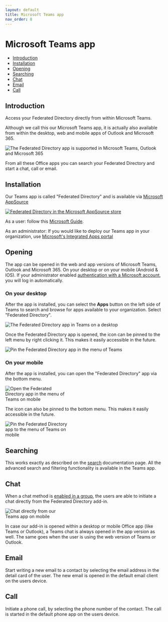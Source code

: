 ```yaml
---
layout: default
title: Microsoft Teams app
nav_order: 8
---
```


# Microsoft Teams app

- [Introduction](#introduction)
- [Installation](#installation)
- [Opening](#opening)
- [Searching](#searching)
- [Chat](#chat)
- [Email](#email)
- [Call](#call)

## Introduction

Access your Federated Directory directly from within Microsoft Teams.

Although we call this our Microsoft Teams app, it is actually also available from within the desktop, web and mobile apps of Outlook and Microsoft 365.

<img src="../../assets/images/microsoft-teams-app-supported-apps.svg" alt="The Federated Directory app is supported in Microsoft Teams, Outlook and Microsoft 365" style="border: none; max-width: 500px;"/>

From all these Office apps you can search your Federated Directory and start a chat, call or email.

## Installation

Our Teams app is called "Federated Directory" and is available via <a href="https://appsource.microsoft.com/en-us/product/office/wa200007331" target="_blank">
Microsoft AppSource
</a>

<a href="https://appsource.microsoft.com/en-us/product/office/wa200007331" target="_blank">
  <img src="../../assets/images/microsoft-teams-app-appsource.png" alt="Federated Directory in the Microsoft AppSource store"/>
</a>

As a user: follow this [Microsoft Guide](https://support.microsoft.com/en-us/office/add-an-app-to-microsoft-teams-b2217706-f7ed-4e64-8e96-c413afd02f77).

As an administrator: If you would like to deploy our Teams app in your organization, use [Microsoft's Integrated Apps portal](https://learn.microsoft.com/en-us/microsoft-365/admin/manage/teams-apps-work-on-outlook-and-m365?view=o365-worldwide)

## Opening

The app can be opened in the web and app versions of Microsoft Teams, Outlook and Microsoft 365. On your desktop or on your mobile (Android & IOS).
If your administrator enabled [authentication with a Microsoft account](./administrator/microsoft), you will log in automatically.

### On your desktop

After the app is installed, you can select the **Apps** button on the left side of Teams to search and browse for apps available to your organization. Select "Federated Directory".

<img src="../../assets/images/microsoft-teams-app-desktop.png" alt="The Federated Directory app in Teams on a desktop" style="border: none; max-width: 500px;"/>

Once the Federated Directory app is opened, the icon can be pinned to the left menu by right clicking it. This makes it easily accessible in the future.

<img src="../../assets/images/microsoft-teams-app-desktop-pin.png" alt="Pin the Federated Directory app in the menu of Teams"/>

### On your mobile

After the app is installed, you can open the "Federated Directory" app via the bottom menu.

<img src="../../assets/images/microsoft-teams-app-mobile-open.png" alt="Open the Federated Directory app in the menu of Teams on mobile" style="border: none; max-width: 200px;"/>

The icon can also be pinned to the bottom menu. This makes it easily accessible in the future.

<img src="../../assets/images/microsoft-teams-app-mobile-pin.png" alt="Pin the Federated Directory app to the menu of Teams on mobile" style="border: none; max-width: 200px;"/>

## Searching

This works exactly as described on the [search](./search) documentation page. All the advanced search and filtering functionality is available in the Teams app.

## Chat

When a chat method is [enabled in a group](./groups), the users are able to initiate a chat directly from the Federated Directory add-in.

<img src="../../assets/images/microsoft-teams-app-mobile-chat.png" alt="Chat directly from our Teams app on mobile" style="border: none; max-width: 200px;"/>

In case our add-in is opened within a desktop or mobile Office app (like Teams or Outlook), a Teams chat is always opened in the app version as well. The same goes when the user is using the web version of Teams or Outlook.

## Email

Start writing a new email to a contact by selecting the email address in the detail card of the user. The new email is opened in the default email client on the users device.

## Call

Initiate a phone call, by selecting the phone number of the contact. The call is started in the default phone app on the users device.
